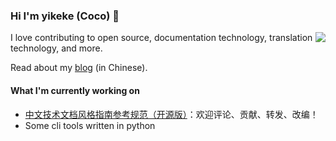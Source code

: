 <!--
**yikeke/yikeke** is a ✨ _special_ ✨ repository because its `README.md` (this file) appears on your GitHub profile.

Here are some ideas to get you started:

- 🔭 I’m currently working on ...
- 🌱 I’m currently learning ...
- 👯 I’m looking to collaborate on ...
- 🤔 I’m looking for help with ...
- 💬 Ask me about ...
- 📫 How to reach me: ...
- 😄 Pronouns: ...
- ⚡ Fun fact: ...
-->

### Hi I'm yikeke (Coco) 👋

<img align="right" src="https://github-readme-stats.vercel.app/api?username=yikeke&show_icons=true" />

I love contributing to open source, documentation technology, translation technology, and more.

Read about my [blog](https://cocoyi.online) (in Chinese).

#### What I'm currently working on

- [中文技术文档风格指南参考规范（开源版）](https://zh-style-guide.readthedocs.io/)：欢迎评论、贡献、转发、改编！
- Some cli tools written in python
